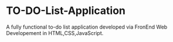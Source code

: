 # TO-DO-List-Application
A fully functional to-do list application developed via FronEnd Web Developement in HTML,CSS,JavaScript.
